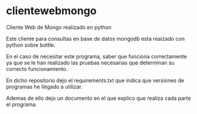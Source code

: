 # clientewebmongo
Cliente Web de Mongo realizado en python

Este cliente para consultas en base de datos mongodb esta reaizado con python sobre bottle.

En el caso de necesitar este programa, saber que funciona correctamente ya que se le han
realizado las pruebas necesarias que determinan su correcto funcionamiento.

En dicho repositorio dejo el requirements.txt que indica que versiones de programas he llegado a utilizar.

Ademas de ello dejo un documento en el que explico que realiza cada parte el programa.
